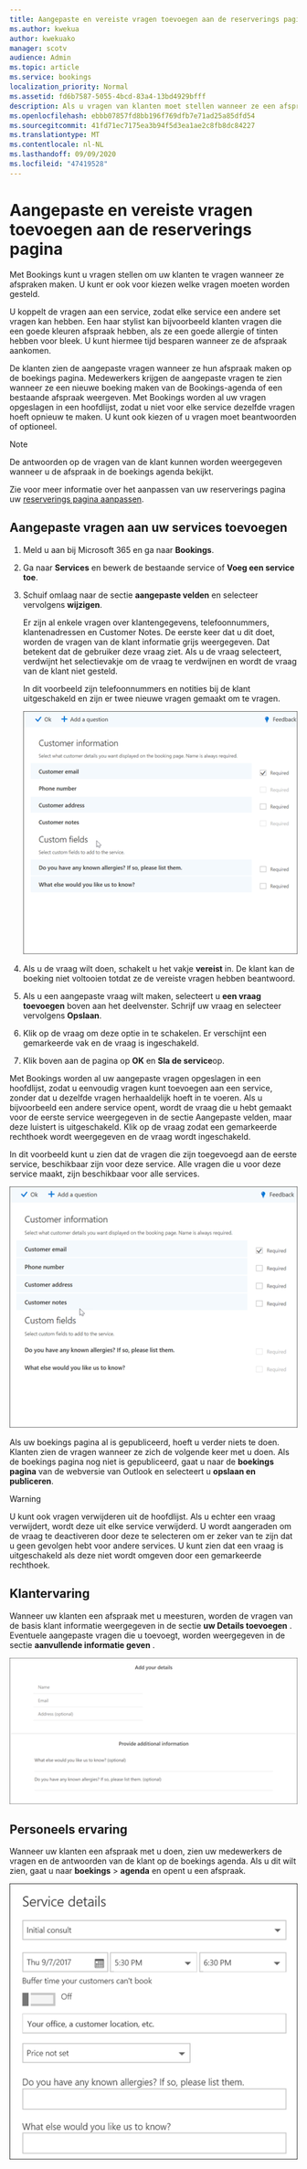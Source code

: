 ```yaml
---
title: Aangepaste en vereiste vragen toevoegen aan de reserverings pagina
ms.author: kwekua
author: kwekuako
manager: scotv
audience: Admin
ms.topic: article
ms.service: bookings
localization_priority: Normal
ms.assetid: fd6b7587-5055-4bcd-83a4-13bd4929bfff
description: Als u vragen van klanten moet stellen wanneer ze een afspraak met u online willen stellen, kunt u aangepaste vragen en vereiste vragen toevoegen aan de boekings pagina.
ms.openlocfilehash: ebbb07857fd8bb196f769dfb7e71ad25a85dfd54
ms.sourcegitcommit: 41fd71ec7175ea3b94f5d3ea1ae2c8fb8dc84227
ms.translationtype: MT
ms.contentlocale: nl-NL
ms.lasthandoff: 09/09/2020
ms.locfileid: "47419528"
---
```

# <a name="add-custom-and-required-questions-to-the-booking-page"></a>Aangepaste en vereiste vragen toevoegen aan de reserverings pagina

Met Bookings kunt u vragen stellen om uw klanten te vragen wanneer ze afspraken maken. U kunt er ook voor kiezen welke vragen moeten worden gesteld.

U koppelt de vragen aan een service, zodat elke service een andere set vragen kan hebben. Een haar stylist kan bijvoorbeeld klanten vragen die een goede kleuren afspraak hebben, als ze een goede allergie of tinten hebben voor bleek. U kunt hiermee tijd besparen wanneer ze de afspraak aankomen.

De klanten zien de aangepaste vragen wanneer ze hun afspraak maken op de boekings pagina. Medewerkers krijgen de aangepaste vragen te zien wanneer ze een nieuwe boeking maken van de Bookings-agenda of een bestaande afspraak weergeven. Met Bookings worden al uw vragen opgeslagen in een hoofdlijst, zodat u niet voor elke service dezelfde vragen hoeft opnieuw te maken. U kunt ook kiezen of u vragen moet beantwoorden of optioneel.

> [!NOTE]
> De antwoorden op de vragen van de klant kunnen worden weergegeven wanneer u de afspraak in de boekings agenda bekijkt.

Zie voor meer informatie over het aanpassen van uw reserverings pagina uw [reserverings pagina aanpassen](customize-booking-page.md).

## <a name="add-custom-questions-to-your-services"></a>Aangepaste vragen aan uw services toevoegen

1. Meld u aan bij Microsoft 365 en ga naar **Bookings**.

1. Ga naar **Services** en bewerk de bestaande service of **Voeg een service toe**.

1. Schuif omlaag naar de sectie **aangepaste velden** en selecteer vervolgens **wijzigen**.

   Er zijn al enkele vragen over klantengegevens, telefoonnummers, klantenadressen en Customer Notes. De eerste keer dat u dit doet, worden de vragen van de klant informatie grijs weergegeven. Dat betekent dat de gebruiker deze vraag ziet. Als u de vraag selecteert, verdwijnt het selectievakje om de vraag te verdwijnen en wordt de vraag van de klant niet gesteld.

   In dit voorbeeld zijn telefoonnummers en notities bij de klant uitgeschakeld en zijn er twee nieuwe vragen gemaakt om te vragen.

   ![Afbeelding van het scherm aangepaste vragen](../media/bookings-questions-custom-fields.png)

1. Als u de vraag wilt doen, schakelt u het vakje **vereist** in. De klant kan de boeking niet voltooien totdat ze de vereiste vragen hebben beantwoord.

1. Als u een aangepaste vraag wilt maken, selecteert u **een vraag toevoegen** boven aan het deelvenster. Schrijf uw vraag en selecteer vervolgens **Opslaan**.

1. Klik op de vraag om deze optie in te schakelen. Er verschijnt een gemarkeerde vak en de vraag is ingeschakeld.

1. Klik boven aan de pagina op **OK** en **Sla de service**op.

Met Bookings worden al uw aangepaste vragen opgeslagen in een hoofdlijst, zodat u eenvoudig vragen kunt toevoegen aan een service, zonder dat u dezelfde vragen herhaaldelijk hoeft in te voeren. Als u bijvoorbeeld een andere service opent, wordt de vraag die u hebt gemaakt voor de eerste service weergegeven in de sectie Aangepaste velden, maar deze luistert is uitgeschakeld. Klik op de vraag zodat een gemarkeerde rechthoek wordt weergegeven en de vraag wordt ingeschakeld.

In dit voorbeeld kunt u zien dat de vragen die zijn toegevoegd aan de eerste service, beschikbaar zijn voor deze service. Alle vragen die u voor deze service maakt, zijn beschikbaar voor alle services.

   ![Afbeelding van vragen die voor meerdere services worden weergegeven](../media/bookings-questions-services.png)

Als uw boekings pagina al is gepubliceerd, hoeft u verder niets te doen. Klanten zien de vragen wanneer ze zich de volgende keer met u doen. Als de boekings pagina nog niet is gepubliceerd, gaat u naar de **boekings pagina** van de webversie van Outlook en selecteert u **opslaan en publiceren**.

> [!WARNING]
> U kunt ook vragen verwijderen uit de hoofdlijst. Als u echter een vraag verwijdert, wordt deze uit elke service verwijderd. U wordt aangeraden om de vraag te deactiveren door deze te selecteren om er zeker van te zijn dat u geen gevolgen hebt voor andere services. U kunt zien dat een vraag is uitgeschakeld als deze niet wordt omgeven door een gemarkeerde rechthoek.

## <a name="customer-experience"></a>Klantervaring

Wanneer uw klanten een afspraak met u meesturen, worden de vragen van de basis klant informatie weergegeven in de sectie **uw Details toevoegen** . Eventuele aangepaste vragen die u toevoegt, worden weergegeven in de sectie **aanvullende informatie geven** .

![Afbeelding van welke klanten te zien zijn wanneer vragen worden ingeschakeld](../media/bookings-questions-customer.png)

## <a name="staff-experience"></a>Personeels ervaring

Wanneer uw klanten een afspraak met u doen, zien uw medewerkers de vragen en de antwoorden van de klant op de boekings agenda. Als u dit wilt zien, gaat u naar **boekings** \> **agenda** en opent u een afspraak.

![Afbeelding van welke medewerkers zien wanneer vragen worden ingeschakeld](../media/bookings-questions-staff.png)
